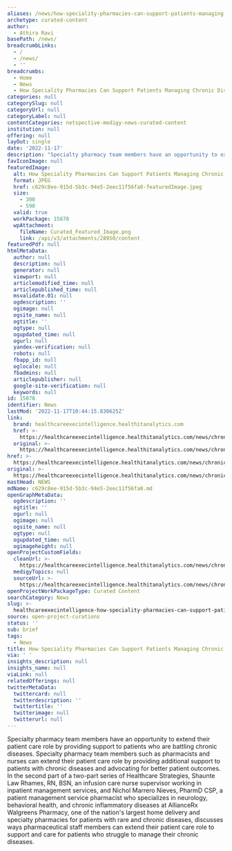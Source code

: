 ```yaml
---
aliases: /news/how-speciality-pharmacies-can-support-patients-managing-chronic-diseases
archetype: curated-content
author:
  - Athira Ravi
basePath: /news/
breadcrumbLinks:
  - /
  - /news/
  - ''
breadcrumbs:
  - Home
  - News
  - How Speciality Pharmacies Can Support Patients Managing Chronic Diseases
categories: null
categorySlug: null
categoryUrl: null
categoryLabel: null
contentCategories: netspective-medigy-news-curated-content
institution: null
offering: null
layOut: single
date: '2022-11-17'
description: "Specialty pharmacy team members have an opportunity to extend their patient care role by providing support to patients who are battling chronic diseases. Specialty pharmacy\_team members such as pharma"
favIconImage: null
featuredImage:
  alt: How Speciality Pharmacies Can Support Patients Managing Chronic Diseases
  format: JPEG
  href: c629c8ee-915d-5b3c-94e5-2eec11f56fa0-featuredImage.jpeg
  size:
    - 300
    - 590
  valid: true
  workPackage: 15878
  wpAttachment:
    fileName: Curated_Featured_Image.png
    link: /api/v3/attachments/28950/content
featuredPdf: null
htmlMetaData:
  author: null
  description: null
  generator: null
  viewport: null
  articlemodified_time: null
  articlepublished_time: null
  msvalidate.01: null
  ogdescription: ''
  ogimage: null
  ogsite_name: null
  ogtitle: ''
  ogtype: null
  ogupdated_time: null
  ogurl: null
  yandex-verification: null
  robots: null
  fbapp_id: null
  oglocale: null
  fbadmins: null
  articlepublisher: null
  google-site-verification: null
  keywords: null
id: 15878
identifier: News
lastMod: '2022-11-17T10:44:15.830625Z'
link:
  brand: healthcareexecintelligence.healthitanalytics.com
  href: >-
    https://healthcareexecintelligence.healthitanalytics.com/news/chronic-disease-care-how-pharmacies-can-support-patients-managing-chronic-diseases
  original: >-
    https://healthcareexecintelligence.healthitanalytics.com/news/chronic-disease-care-how-pharmacies-can-support-patients-managing-chronic-diseases
href: >-
  https://healthcareexecintelligence.healthitanalytics.com/news/chronic-disease-care-how-pharmacies-can-support-patients-managing-chronic-diseases
original: >-
  https://healthcareexecintelligence.healthitanalytics.com/news/chronic-disease-care-how-pharmacies-can-support-patients-managing-chronic-diseases
mastHead: NEWS
mdName: c629c8ee-915d-5b3c-94e5-2eec11f56fa0.md
openGraphMetaData:
  ogdescription: ''
  ogtitle: ''
  ogurl: null
  ogimage: null
  ogsite_name: null
  ogtype: null
  ogupdated_time: null
  ogimageheight: null
openProjectCustomFields:
  cleanUrl: >-
    https://healthcareexecintelligence.healthitanalytics.com/news/chronic-disease-care-how-pharmacies-can-support-patients-managing-chronic-diseases
  medigyTopics: null
  sourceUrl: >-
    https://healthcareexecintelligence.healthitanalytics.com/news/chronic-disease-care-how-pharmacies-can-support-patients-managing-chronic-diseases
openProjectWorkPackageType: Curated Content
searchCategory: News
slug: >-
  healthcareexecintelligence-how-speciality-pharmacies-can-support-patients-managing-chronic-diseases
source: open-project-curations
status: ''
sub: brief
tags:
  - News
title: How Speciality Pharmacies Can Support Patients Managing Chronic Diseases
via: ' '
insights_description: null
insights_name: null
viaLink: null
relatedOfferings: null
twitterMetaData:
  twittercard: null
  twitterdescription: ''
  twittertitle: ''
  twitterimage: null
  twitterurl: null
---
```

Specialty pharmacy team members have an opportunity to extend their patient care role by providing support to patients who are battling chronic diseases. Specialty pharmacy team members such as pharmacists and nurses can extend their patient care role by providing additional support to patients with chronic diseases and advocating for better patient outcomes. In the second part of a two-part series of Healthcare Strategies, Shaunte Law Rhames, RN, BSN, an infusion care nurse supervisor working in inpatient management services, and Nichol Marrero Nieves, PharmD CSP, a patient management service pharmacist who specializes in neurology, behavioral health, and chronic inflammatory diseases at AllianceRx Walgreens Pharmacy, one of the nation&#39;s largest home delivery and specialty pharmacies for patients with rare and chronic diseases, discusses ways pharmaceutical staff members can extend their patient care role to support and care for patients who struggle to manage their chronic diseases.